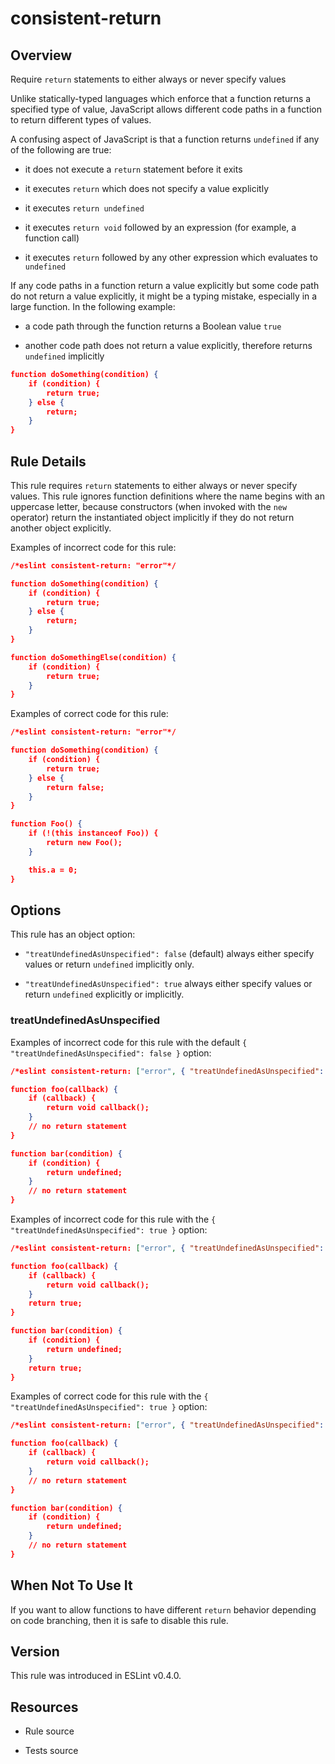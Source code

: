 

# consistent-return
## Overview

Require `return` statements to either always or never specify values

Unlike statically-typed languages which enforce that a function returns a specified type of value, JavaScript allows different code paths in a function to return different types of values.

A confusing aspect of JavaScript is that a function returns `undefined` if any of the following are true:


- it does not execute a `return` statement before it exits

- it executes `return` which does not specify a value explicitly

- it executes `return undefined`

- it executes `return void` followed by an expression (for example, a function call)

- it executes `return` followed by any other expression which evaluates to `undefined`

If any code paths in a function return a value explicitly but some code path do not return a value explicitly, it might be a typing mistake, especially in a large function. In the following example:


- a code path through the function returns a Boolean value `true`

- another code path does not return a value explicitly, therefore returns `undefined` implicitly


```json
function doSomething(condition) {
    if (condition) {
        return true;
    } else {
        return;
    }
}
```

## Rule Details

This rule requires `return` statements to either always or never specify values. This rule ignores function definitions where the name begins with an uppercase letter, because constructors (when invoked with the `new` operator) return the instantiated object implicitly if they do not return another object explicitly.

Examples of incorrect code for this rule:


```json
/*eslint consistent-return: "error"*/

function doSomething(condition) {
    if (condition) {
        return true;
    } else {
        return;
    }
}

function doSomethingElse(condition) {
    if (condition) {
        return true;
    }
}
```

Examples of correct code for this rule:


```json
/*eslint consistent-return: "error"*/

function doSomething(condition) {
    if (condition) {
        return true;
    } else {
        return false;
    }
}

function Foo() {
    if (!(this instanceof Foo)) {
        return new Foo();
    }

    this.a = 0;
}
```

## Options

This rule has an object option:


- `"treatUndefinedAsUnspecified": false` (default) always either specify values or return `undefined` implicitly only.

- `"treatUndefinedAsUnspecified": true` always either specify values or return `undefined` explicitly or implicitly.

### treatUndefinedAsUnspecified

Examples of incorrect code for this rule with the default `{ "treatUndefinedAsUnspecified": false }` option:


```json
/*eslint consistent-return: ["error", { "treatUndefinedAsUnspecified": false }]*/

function foo(callback) {
    if (callback) {
        return void callback();
    }
    // no return statement
}

function bar(condition) {
    if (condition) {
        return undefined;
    }
    // no return statement
}
```

Examples of incorrect code for this rule with the `{ "treatUndefinedAsUnspecified": true }` option:


```json
/*eslint consistent-return: ["error", { "treatUndefinedAsUnspecified": true }]*/

function foo(callback) {
    if (callback) {
        return void callback();
    }
    return true;
}

function bar(condition) {
    if (condition) {
        return undefined;
    }
    return true;
}
```

Examples of correct code for this rule with the `{ "treatUndefinedAsUnspecified": true }` option:


```json
/*eslint consistent-return: ["error", { "treatUndefinedAsUnspecified": true }]*/

function foo(callback) {
    if (callback) {
        return void callback();
    }
    // no return statement
}

function bar(condition) {
    if (condition) {
        return undefined;
    }
    // no return statement
}
```

## When Not To Use It

If you want to allow functions to have different `return` behavior depending on code branching, then it is safe to disable this rule.

## Version

This rule was introduced in ESLint v0.4.0.

## Resources


- Rule source 

- Tests source 

